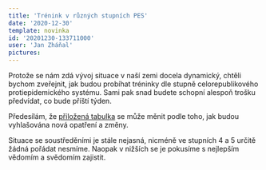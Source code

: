 ```yaml
---
title: 'Trénink v různých stupních PES'
date: '2020-12-30'
template: novinka
id: '20201230-133711000'
user: 'Jan Zháňal'
pictures:
---
```

Protože se nám zdá vývoj situace v naší zemi docela dynamický, chtěli bychom zveřejnit, jak budou probíhat tréninky dle stupně celorepublikového protiepidemického systému. Sami pak snad budete schopní alespoň trošku předvídat, co bude příští týden.

Předesílám, že [přiložená tabulka](https://docs.google.com/spreadsheets/d/10difNu2gyQkm7dltMjMrV2Gc4oczZgHAkWLSvvEGt-0/edit?usp=sharing) se může měnit podle toho, jak budou vyhlašována nová opatření a změny.

Situace se soustředěními je stále nejasná, nicméně ve stupních 4 a 5 určitě žádná pořádat nesmíme. Naopak v nižších se je pokusíme s nejlepším vědomím a svědomím zajistit.
